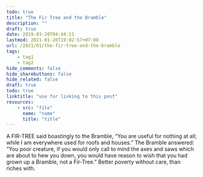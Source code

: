 ```yaml
---
todo: true
title: "The Fir Tree and the Bramble"
description: ""
draft: true
date: 2019-03-28T04:44:11
lastmod: 2021-01-20T19:02:57+07:00
url: /2021/01/the-fir-tree-and-the-bramble
tags:
    - tag1
    - tag2
hide_comments: false
hide_sharebuttons: false
hide_related: false
draft: true
todo: true
linktitle: "use for linking to this post"
resources:
    - src: "file"
      name: "name"
      title: "title"
---
```


A FIR-TREE said boastingly to the Bramble, “You are useful for nothing at all; while I am everywhere used for roofs and houses.” The Bramble answered: “You poor creature, if you would only call to mind the axes and saws which are about to hew you down, you would have reason to wish that you had grown up a Bramble, not a Fir-Tree.”
Better poverty without care, than riches with.

